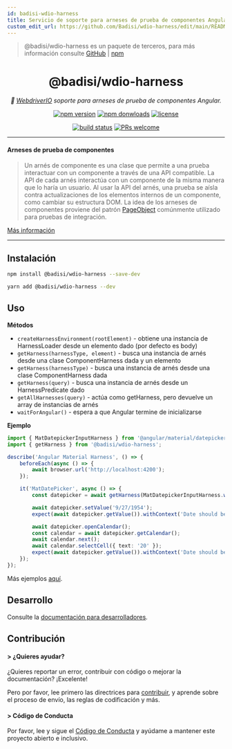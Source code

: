```yaml
---
id: badisi-wdio-harness
title: Servicio de soporte para arneses de prueba de componentes Angular
custom_edit_url: https://github.com/Badisi/wdio-harness/edit/main/README.md
---
```



> @badisi/wdio-harness es un paquete de terceros, para más información consulte [GitHub](https://github.com/Badisi/wdio-harness) | [npm](https://www.npmjs.com/package/@badisi/wdio-harness)
<h1 align="center">
    @badisi/wdio-harness
</h1>

<p align="center">
    <i>🔬 <a href="https://webdriver.io" alt="wdio">WebdriverIO</a> soporte para arneses de prueba de componentes Angular.</i><br/>
</p>

<p align="center">
    <a href="https://www.npmjs.com/package/@badisi/wdio-harness">
        <img src="https://img.shields.io/npm/v/@badisi/wdio-harness.svg?color=blue&logo=npm" alt="npm version" /></a>
    <a href="https://npmcharts.com/compare/@badisi/wdio-harness?minimal=true">
        <img src="https://img.shields.io/npm/dw/@badisi/wdio-harness.svg?color=7986CB&logo=npm" alt="npm donwloads" /></a>
    <a href="https://github.com/badisi/wdio-harness/blob/main/LICENSE">
        <img src="https://img.shields.io/npm/l/@badisi/wdio-harness.svg?color=ff69b4" alt="license" /></a>
</p>

<p align="center">
    <a href="https://github.com/Badisi/wdio-harness/actions/workflows/ci_tests.yml">
        <img src="https://github.com/Badisi/wdio-harness/actions/workflows/ci_tests.yml/badge.svg" alt="build status" /></a>
    <a href="https://github.com/badisi/wdio-harness/blob/main/CONTRIBUTING.md#-submitting-a-pull-request-pr">
        <img src="https://img.shields.io/badge/PRs-welcome-brightgreen.svg" alt="PRs welcome" /></a>
</p>

<hr/>

#### Arneses de prueba de componentes

> Un arnés de componente es una clase que permite a una prueba interactuar con un componente a través de una API compatible. La API de cada arnés interactúa con un componente de la misma manera que lo haría un usuario. Al usar la API del arnés, una prueba se aísla contra actualizaciones de los elementos internos de un componente, como cambiar su estructura DOM. La idea de los arneses de componentes proviene del patrón [PageObject](https://martinfowler.com/bliki/PageObject.html) comúnmente utilizado para pruebas de integración.

[Más información](https://material.angular.io/cdk/test-harnesses/overview)

<hr/>

## Instalación

```sh
npm install @badisi/wdio-harness --save-dev
```

```sh
yarn add @badisi/wdio-harness --dev
```


## Uso

__Métodos__

- `createHarnessEnvironment(rootElement)` - obtiene una instancia de HarnessLoader desde un elemento dado (por defecto es body)
- `getHarness(harnessType, element)` - busca una instancia de arnés desde una clase ComponentHarness dada y un elemento
- `getHarness(harnessType)` - busca una instancia de arnés desde una clase ComponentHarness dada
- `getHarness(query)` - busca una instancia de arnés desde un HarnessPredicate dado
- `getAllHarnesses(query)` - actúa como getHarness, pero devuelve un array de instancias de arnés
- `waitForAngular()` - espera a que Angular termine de inicializarse

__Ejemplo__

```ts
import { MatDatepickerInputHarness } from '@angular/material/datepicker/testing';
import { getHarness } from '@badisi/wdio-harness';

describe('Angular Material Harness', () => {
    beforeEach(async () => {
        await browser.url('http://localhost:4200');
    });

    it('MatDatePicker', async () => {
        const datepicker = await getHarness(MatDatepickerInputHarness.with({ selector: '#demo-datepicker-input' }));

        await datepicker.setValue('9/27/1954');
        expect(await datepicker.getValue()).withContext('Date should be 9/27/1954').toBe('9/27/1954');

        await datepicker.openCalendar();
        const calendar = await datepicker.getCalendar();
        await calendar.next();
        await calendar.selectCell({ text: '20' });
        expect(await datepicker.getValue()).withContext('Date should be 10/20/1954').toBe('10/20/1954');
    });
});
```

Más ejemplos [aquí][examples].


## Desarrollo

Consulte la [documentación para desarrolladores][developer].


## Contribución

#### > ¿Quieres ayudar?

¿Quieres reportar un error, contribuir con código o mejorar la documentación? ¡Excelente!

Pero por favor, lee primero las directrices para [contribuir][contributing], y aprende sobre el proceso de envío, las reglas de codificación y más.

#### > Código de Conducta

Por favor, lee y sigue el [Código de Conducta][codeofconduct] y ayúdame a mantener este proyecto abierto e inclusivo.




[developer]: https://github.com/badisi/wdio-harness/blob/main/DEVELOPER.md
[contributing]: https://github.com/badisi/wdio-harness/blob/main/CONTRIBUTING.md
[codeofconduct]: https://github.com/badisi/wdio-harness/blob/main/CODE_OF_CONDUCT.md
[examples]: https://github.com/badisi/wdio-harness/blob/main/projects/tests-e2e/harness.e2e.ts